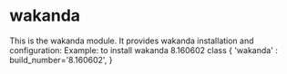 # wakanda #

This is the wakanda module. It provides wakanda installation and configuration:
Example:
to install wakanda 8.160602 
class { 'wakanda' :
	build_number='8.160602',
}
